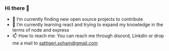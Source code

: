 ### Hi there 👋



- 🔭 I’m currently finding new open source projects to contribute
- 🌱 I’m currently learning react and trying to expand my knowledge in the terms of node and express
- 📫 How to reach me: You can reach me through discord, Linkdin or drop me a mail to sattigeri.soham@gmail.com

